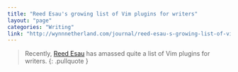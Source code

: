 ```yaml
---
title: "Reed Esau's growing list of Vim plugins for writers"
layout: "page"
categories: "Writing"
link: "http://wynnnetherland.com/journal/reed-esau-s-growing-list-of-vim-plugins-for-writers"
---
```


> Recently, [Reed Esau](https://github.com/reedes) has amassed quite a list of Vim plugins for writers.
{: .pullquote }
